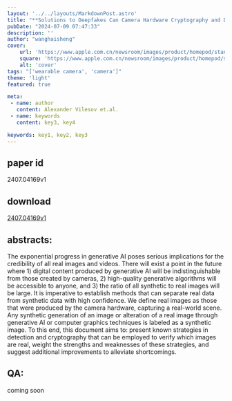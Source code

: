 ```yaml
---
layout: '../../layouts/MarkdownPost.astro'
title: "**Solutions to Deepfakes Can Camera Hardware Cryptography and Deep Learning Verify Real Images**"
pubDate: "2024-07-09 07:47:33"
description: ''
author: "wanghaisheng"
cover:
    url: 'https://www.apple.com.cn/newsroom/images/product/homepod/standard/Apple-HomePod-hero-230118_big.jpg.large_2x.jpg'
    square: 'https://www.apple.com.cn/newsroom/images/product/homepod/standard/Apple-HomePod-hero-230118_big.jpg.large_2x.jpg'
    alt: 'cover'
tags: "['wearable camera', 'camera']"
theme: 'light'
featured: true

meta:
 - name: author
   content: Alexander Vilesov et.al.
 - name: keywords
   content: key3, key4

keywords: key1, key2, key3
---
```


## paper id
2407.04169v1
## download
[2407.04169v1](http://arxiv.org/abs/2407.04169v1)
## abstracts:
The exponential progress in generative AI poses serious implications for the credibility of all real images and videos. There will exist a point in the future where 1) digital content produced by generative AI will be indistinguishable from those created by cameras, 2) high-quality generative algorithms will be accessible to anyone, and 3) the ratio of all synthetic to real images will be large. It is imperative to establish methods that can separate real data from synthetic data with high confidence. We define real images as those that were produced by the camera hardware, capturing a real-world scene. Any synthetic generation of an image or alteration of a real image through generative AI or computer graphics techniques is labeled as a synthetic image. To this end, this document aims to: present known strategies in detection and cryptography that can be employed to verify which images are real, weight the strengths and weaknesses of these strategies, and suggest additional improvements to alleviate shortcomings.
## QA:
coming soon
